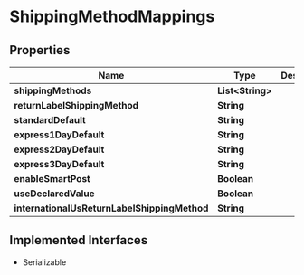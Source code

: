 

# ShippingMethodMappings


## Properties

| Name | Type | Description | Notes |
|------------ | ------------- | ------------- | -------------|
|**shippingMethods** | **List&lt;String&gt;** |  |  [optional] |
|**returnLabelShippingMethod** | **String** |  |  [optional] |
|**standardDefault** | **String** |  |  [optional] |
|**express1DayDefault** | **String** |  |  [optional] |
|**express2DayDefault** | **String** |  |  [optional] |
|**express3DayDefault** | **String** |  |  [optional] |
|**enableSmartPost** | **Boolean** |  |  [optional] |
|**useDeclaredValue** | **Boolean** |  |  [optional] |
|**internationalUsReturnLabelShippingMethod** | **String** |  |  [optional] |


## Implemented Interfaces

* Serializable


